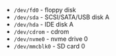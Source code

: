 - `/dev/fd0` - floppy disk
- `/dev/sda` - SCSI/SATA/USB disk A
- `/dev/hda` - IDE disk A
- `/dev/cdrom` - cdrom
- `/dev/nvme0` - nvme drive 0
- `/dev/mmcblk0` - SD card 0